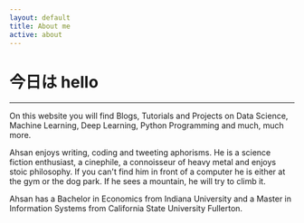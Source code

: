 ```yaml
---
layout: default
title: About me
active: about
---
```


<p><h1>今日は hello</h1></p>

___


On this website you will find Blogs, Tutorials and Projects on Data Science, Machine Learning, Deep Learning, Python Programming and much, much more.

Ahsan enjoys writing, coding and tweeting aphorisms. He is a science fiction enthusiast, a cinephile, a connoisseur of heavy metal and enjoys stoic philosophy. If you can't find him in front of a computer he is either at the gym or the dog park. If he sees a mountain, he will try to climb it.

Ahsan has a Bachelor in Economics from Indiana University and a Master in Information Systems from California State University Fullerton.
 





